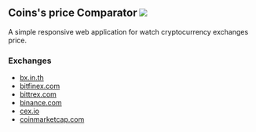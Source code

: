<h2>
  Coins's price Comparator
  <a href="./LICENSE">
    <img src="https://img.shields.io/badge/license-MIT-blue.svg">
  </a>
</h2>

A simple responsive web application for watch cryptocurrency exchanges price.

### Exchanges
* <a href="https://bx.in.th" target="_blank">bx.in.th</a>
* <a href="https://bitfinex.com" target="_blank">bitfinex.com</a>
* <a href="https://bittrex.com" target="_blank">bittrex.com</a>
* <a href="https://www.binance.com/" target="_blank">binance.com</a>
* <a href="https://cex.io.com" target="_blank">cex.io</a>
* <a href="https://coinmarketcap.com" target="_blank">coinmarketcap.com</a>